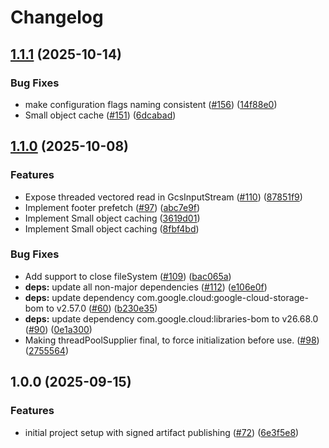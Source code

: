 # Changelog

## [1.1.1](https://github.com/GoogleCloudPlatform/gcs-analytics-core/compare/v1.1.0...v1.1.1) (2025-10-14)


### Bug Fixes

* make configuration flags naming consistent ([#156](https://github.com/GoogleCloudPlatform/gcs-analytics-core/issues/156)) ([14f88e0](https://github.com/GoogleCloudPlatform/gcs-analytics-core/commit/14f88e02074413c54c2f77609c92335a03fd5e84))
* Small object cache ([#151](https://github.com/GoogleCloudPlatform/gcs-analytics-core/issues/151)) ([6dcabad](https://github.com/GoogleCloudPlatform/gcs-analytics-core/commit/6dcabad2f4c29c50ebd9824907cb545924ea6bbf))

## [1.1.0](https://github.com/GoogleCloudPlatform/gcs-analytics-core/compare/v1.0.0...v1.1.0) (2025-10-08)


### Features

* Expose threaded vectored read in GcsInputStream ([#110](https://github.com/GoogleCloudPlatform/gcs-analytics-core/issues/110)) ([87851f9](https://github.com/GoogleCloudPlatform/gcs-analytics-core/commit/87851f9cab0714bb6f713f95355273f02f59026b))
* Implement footer prefetch ([#97](https://github.com/GoogleCloudPlatform/gcs-analytics-core/issues/97)) ([abc7e9f](https://github.com/GoogleCloudPlatform/gcs-analytics-core/commit/abc7e9fbdad43c7fc4dfad8f4862ede2aa35c16b))
* Implement Small object caching ([3619d01](https://github.com/GoogleCloudPlatform/gcs-analytics-core/commit/3619d01d04136b19a560ba383ae170d827976ea7))
* Implement Small object caching ([8fbf4bd](https://github.com/GoogleCloudPlatform/gcs-analytics-core/commit/8fbf4bd7f614882331212590f0956ba69ba9f974))


### Bug Fixes

* Add support to close fileSystem ([#109](https://github.com/GoogleCloudPlatform/gcs-analytics-core/issues/109)) ([bac065a](https://github.com/GoogleCloudPlatform/gcs-analytics-core/commit/bac065a006214ef0d5de5788b92a300db3c1a974))
* **deps:** update all non-major dependencies ([#112](https://github.com/GoogleCloudPlatform/gcs-analytics-core/issues/112)) ([e106e0f](https://github.com/GoogleCloudPlatform/gcs-analytics-core/commit/e106e0fcac55266168369b9241d93d85cd51f93b))
* **deps:** update dependency com.google.cloud:google-cloud-storage-bom to v2.57.0 ([#60](https://github.com/GoogleCloudPlatform/gcs-analytics-core/issues/60)) ([b230e35](https://github.com/GoogleCloudPlatform/gcs-analytics-core/commit/b230e356832386461d8477f24295644e204dd49b))
* **deps:** update dependency com.google.cloud:libraries-bom to v26.68.0 ([#90](https://github.com/GoogleCloudPlatform/gcs-analytics-core/issues/90)) ([0e1a300](https://github.com/GoogleCloudPlatform/gcs-analytics-core/commit/0e1a300d45578f51e3db3eb7030bba7dbb22d4a7))
* Making threadPoolSupplier final, to force initialization before use. ([#98](https://github.com/GoogleCloudPlatform/gcs-analytics-core/issues/98)) ([2755564](https://github.com/GoogleCloudPlatform/gcs-analytics-core/commit/2755564403844ca90fc579a93d088ccc2e24a63e))

## 1.0.0 (2025-09-15)


### Features

* initial project setup with signed artifact publishing ([#72](https://github.com/GoogleCloudPlatform/gcs-analytics-core/issues/72)) ([6e3f5e8](https://github.com/GoogleCloudPlatform/gcs-analytics-core/commit/6e3f5e89faec9cfa5242a08c2254ed8a93cf7c1b))
